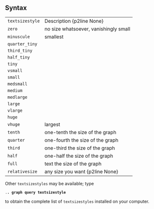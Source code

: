 ## Syntax

|                 |                                       |
|-----------------|---------------------------------------|
| `textsizestyle` | Description {p2line None}             |
| `zero`          | no size whatsoever, vanishingly small |
| `minuscule`     | smallest                              |
| `quarter_tiny`  |                                       |
| `third_tiny`    |                                       |
| `half_tiny`     |                                       |
| `tiny `         |                                       |
| `vsmall`        |                                       |
| `small`         |                                       |
| `medsmall`      |                                       |
| `medium`        |                                       |
| `medlarge`      |                                       |
| `large`         |                                       |
| `vlarge`        |                                       |
| `huge`          |                                       |
| `vhuge`         | largest                               |
| `tenth`         | one-tenth the size of the graph       |
| `quarter`       | one-fourth the size of the graph      |
| `third`         | one-third the size of the graph       |
| `half`          | one-half the size of the graph        |
| `full`          | text the size of the graph            |
| `relativesize`  | any size you want {p2line None}       |

Other `textsizestyles` may be available; type

`.`**`. graph query textsizestyle`**

to obtain the complete list of `textsizestyles` installed on your
computer.
